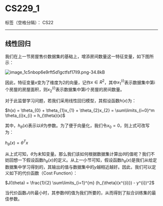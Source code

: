 ﻿# CS229_1

标签（空格分隔）： CS22

---

## 线性回归  

我们在上一节房屋售价数据集的基础上，增添房间数量这一特征变量，如下图所示：  

![image_1c5nbop6e9rft5d1gctfsf17ll9.png-34.8kB][1]  

因此，特征变量$x$变为了维度为2的向量，记作$x \in R^2$，其中$x_{1}^{(i)}$表示数据集中第i个房屋的房屋面积，则$x_{2}^{(i)}$表示数据集中第i个房屋的房间数量。  

对于此监督学习问题，若我们采用线性回归模型，其假设函数$h(x)$为：  

$h(x) = \theta_{0} + \theta_{1}x_{1} + \theta_{2}x_{2} = \sum\limits_{i=0}^m \theta_{i}x_{i} = h_{\theta}(x)$  

其中，$h_{\theta}(x)$表示以$\theta$为参数。为了便于向量化，我们令$x_{0}=0$，则上式可改写为：  

$h_{\theta}(x) = \theta^{T}x$  

从上式可知，$\theta$为未知变量。那么我们该如何根据数据集计算出$\theta$的值呢？我们不妨回想一下假设函数$h_{\theta}(x)$的定义。从上一小节可知，假设函数$h_{\theta}(x)$是我们从给定数据集中学习得到的，其输出的值与数据集中的$y$越相近越好。因此，我们可以定义如下的代价函数（Cost Function）：  

$J(\theta) = \frac{1}{2} \sum\limits_{i=1}^{m} (h_{\theta}(x^{(i)}) - y^{i})^2$  

当代价函数$J(\theta)$最小时，其参数$\theta$的值为我们所要的，从而得到了拟合训练集的最佳参数。


  [1]: http://static.zybuluo.com/Rookie-FCB/194mx1wo02kdyzjav3uhlmnd/image_1c5nbop6e9rft5d1gctfsf17ll9.png